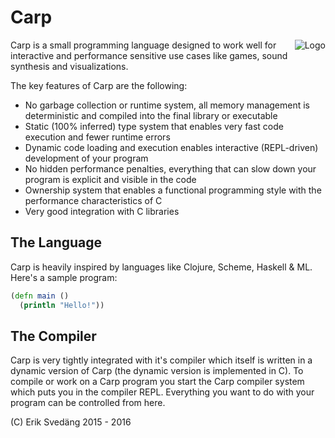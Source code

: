 # Carp

<img src="https://github.com/eriksvedang/Carp/blob/master/img/temp_logo2.jpg" alt="Logo" align="right" />

Carp is a small programming language designed to work well for interactive and performance sensitive use cases like games, sound synthesis and visualizations.

The key features of Carp are the following:

* No garbage collection or runtime system, all memory management is deterministic and compiled into the final library or executable
* Static (100% inferred) type system that enables very fast code execution and fewer runtime errors
* Dynamic code loading and execution enables interactive (REPL-driven) development of your program
* No hidden performance penalties, everything that can slow down your program is explicit and visible in the code
* Ownership system that enables a functional programming style with the performance characteristics of C
* Very good integration with C libraries

## The Language
Carp is heavily inspired by languages like Clojure, Scheme, Haskell & ML. Here's a sample program:

```clojure
(defn main ()
  (println "Hello!"))
```

## The Compiler
Carp is very tightly integrated with it's compiler which itself is written in a dynamic version of Carp (the dynamic version is implemented in C). To compile or work on a Carp program you start the Carp compiler system which puts you in the compiler REPL. Everything you want to do with your program can be controlled from here.

(C) Erik Svedäng 2015 - 2016

